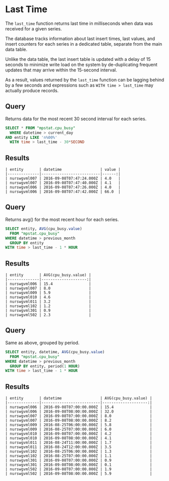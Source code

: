 # Last Time

The `last_time` function returns last time in milliseconds when data was received for a given series.

The database tracks information about last insert times, last values, and insert counters for each series in a dedicated table, separate from the main data table.

Unlike the data table, the last insert table is updated with a delay of 15 seconds to minimize write load on the system by de-duplicating frequent updates that may arrive within the 15-second interval.

As a result, values returned by the `last_time` function can be lagging behind by a few seconds and expressions such as `WITH time > last_time` may actually produce records.

## Query

Returns data for the most recent 30 second interval for each series.

```sql
SELECT * FROM "mpstat.cpu_busy"
  WHERE datetime > current_day
AND entity LIKE 'n%00%'
  WITH time > last_time - 30*SECOND
```

## Results

```ls
| entity       | datetime                 | value |
|--------------|--------------------------|------:|
| nurswgvml007 | 2016-09-08T07:47:24.000Z | 4.0   |
| nurswgvml007 | 2016-09-08T07:47:40.000Z | 4.1   |
| nurswgvml006 | 2016-09-08T07:47:26.000Z | 4.0   |
| nurswgvml006 | 2016-09-08T07:47:42.000Z | 66.0  |
```

## Query

Returns avg() for the most recent hour for each series.

```sql
SELECT entity, AVG(cpu_busy.value)
  FROM "mpstat.cpu_busy"
WHERE datetime > previous_month
  GROUP BY entity
WITH time > last_time - 1 * HOUR
```

## Results

```ls
| entity       | AVG(cpu_busy.value) |
|--------------|--------------------:|
| nurswgvml006 | 15.4                |
| nurswgvml007 | 8.0                 |
| nurswgvml009 | 5.9                 |
| nurswgvml010 | 4.6                 |
| nurswgvml011 | 3.2                 |
| nurswgvml102 | 1.2                 |
| nurswgvml301 | 0.9                 |
| nurswgvml502 | 2.3                 |
```

## Query

Same as above, grouped by period.

```sql
SELECT entity, datetime, AVG(cpu_busy.value)
  FROM "mpstat.cpu_busy"
WHERE datetime > previous_month
  GROUP BY entity, period(1 HOUR)
WITH time > last_time - 1 * HOUR
```

## Results

```ls
| entity       | datetime                 | AVG(cpu_busy.value) |
|--------------|--------------------------|--------------------:|
| nurswgvml006 | 2016-09-08T07:00:00.000Z | 15.4                |
| nurswgvml006 | 2016-09-08T08:00:00.000Z | 32.0                |
| nurswgvml007 | 2016-09-08T07:00:00.000Z | 8.0                 |
| nurswgvml007 | 2016-09-08T08:00:00.000Z | 8.2                 |
| nurswgvml009 | 2016-08-25T06:00:00.000Z | 5.8                 |
| nurswgvml009 | 2016-08-25T07:00:00.000Z | 6.0                 |
| nurswgvml010 | 2016-09-08T07:00:00.000Z | 4.2                 |
| nurswgvml010 | 2016-09-08T08:00:00.000Z | 4.1                 |
| nurswgvml011 | 2016-08-24T11:00:00.000Z | 1.7                 |
| nurswgvml011 | 2016-08-24T12:00:00.000Z | 3.5                 |
| nurswgvml102 | 2016-08-25T06:00:00.000Z | 1.3                 |
| nurswgvml102 | 2016-08-25T07:00:00.000Z | 1.1                 |
| nurswgvml301 | 2016-09-08T07:00:00.000Z | 0.9                 |
| nurswgvml301 | 2016-09-08T08:00:00.000Z | 0.1                 |
| nurswgvml502 | 2016-09-08T07:00:00.000Z | 1.9                 |
| nurswgvml502 | 2016-09-08T08:00:00.000Z | 5.9                 |
```
